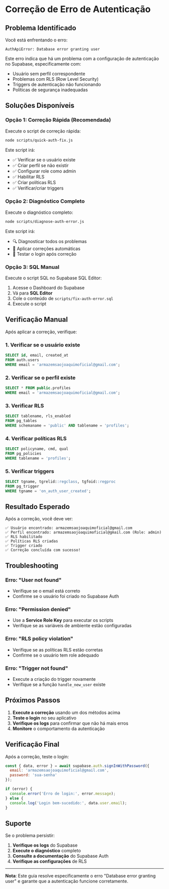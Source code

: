 # Correção de Erro de Autenticação

## Problema Identificado

Você está enfrentando o erro:
```
AuthApiError: Database error granting user
```

Este erro indica que há um problema com a configuração de autenticação no Supabase, especificamente com:
- Usuário sem perfil correspondente
- Problemas com RLS (Row Level Security)
- Triggers de autenticação não funcionando
- Políticas de segurança inadequadas

## Soluções Disponíveis

### Opção 1: Correção Rápida (Recomendada)

Execute o script de correção rápida:

```bash
node scripts/quick-auth-fix.js
```

Este script irá:
- ✅ Verificar se o usuário existe
- ✅ Criar perfil se não existir
- ✅ Configurar role como admin
- ✅ Habilitar RLS
- ✅ Criar políticas RLS
- ✅ Verificar/criar triggers

### Opção 2: Diagnóstico Completo

Execute o diagnóstico completo:

```bash
node scripts/diagnose-auth-error.js
```

Este script irá:
- 🔍 Diagnosticar todos os problemas
- 🔧 Aplicar correções automáticas
- 🧪 Testar o login após correção

### Opção 3: SQL Manual

Execute o script SQL no Supabase SQL Editor:

1. Acesse o Dashboard do Supabase
2. Vá para **SQL Editor**
3. Cole o conteúdo de `scripts/fix-auth-error.sql`
4. Execute o script

## Verificação Manual

Após aplicar a correção, verifique:

### 1. Verificar se o usuário existe
```sql
SELECT id, email, created_at 
FROM auth.users 
WHERE email = 'armazemsaojoaquimoficial@gmail.com';
```

### 2. Verificar se o perfil existe
```sql
SELECT * FROM public.profiles 
WHERE email = 'armazemsaojoaquimoficial@gmail.com';
```

### 3. Verificar RLS
```sql
SELECT tablename, rls_enabled 
FROM pg_tables 
WHERE schemaname = 'public' AND tablename = 'profiles';
```

### 4. Verificar políticas RLS
```sql
SELECT policyname, cmd, qual 
FROM pg_policies 
WHERE tablename = 'profiles';
```

### 5. Verificar triggers
```sql
SELECT tgname, tgrelid::regclass, tgfoid::regproc 
FROM pg_trigger 
WHERE tgname = 'on_auth_user_created';
```

## Resultado Esperado

Após a correção, você deve ver:

```
✅ Usuário encontrado: armazemsaojoaquimoficial@gmail.com
✅ Perfil encontrado: armazemsaojoaquimoficial@gmail.com (Role: admin)
✅ RLS habilitado
✅ Políticas RLS criadas
✅ Trigger criado
✅ Correção concluída com sucesso!
```

## Troubleshooting

### Erro: "User not found"
- Verifique se o email está correto
- Confirme se o usuário foi criado no Supabase Auth

### Erro: "Permission denied"
- Use a **Service Role Key** para executar os scripts
- Verifique se as variáveis de ambiente estão configuradas

### Erro: "RLS policy violation"
- Verifique se as políticas RLS estão corretas
- Confirme se o usuário tem role adequado

### Erro: "Trigger not found"
- Execute a criação do trigger novamente
- Verifique se a função `handle_new_user` existe

## Próximos Passos

1. **Execute a correção** usando um dos métodos acima
2. **Teste o login** no seu aplicativo
3. **Verifique os logs** para confirmar que não há mais erros
4. **Monitore** o comportamento da autenticação

## Verificação Final

Após a correção, teste o login:

```javascript
const { data, error } = await supabase.auth.signInWithPassword({
  email: 'armazemsaojoaquimoficial@gmail.com',
  password: 'sua-senha'
});

if (error) {
  console.error('Erro de login:', error.message);
} else {
  console.log('Login bem-sucedido:', data.user.email);
}
```

## Suporte

Se o problema persistir:

1. **Verifique os logs** do Supabase
2. **Execute o diagnóstico** completo
3. **Consulte a documentação** do Supabase Auth
4. **Verifique as configurações** de RLS

---

**Nota**: Este guia resolve especificamente o erro "Database error granting user" e garante que a autenticação funcione corretamente. 